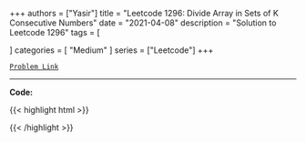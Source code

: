 
+++
authors = ["Yasir"]
title = "Leetcode 1296: Divide Array in Sets of K Consecutive Numbers"
date = "2021-04-08"
description = "Solution to Leetcode 1296"
tags = [
    
]
categories = [
    "Medium"
]
series = ["Leetcode"]
+++



[`Problem Link`](https://leetcode.com/problems/divide-array-in-sets-of-k-consecutive-numbers/description/)

---

**Code:**

{{< highlight html >}}

{{< /highlight >}}

